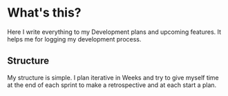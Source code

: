 # What's this?

Here I write everything to my Development plans and upcoming features. It helps me for logging my development process.

## Structure

My structure is simple. I plan iterative in Weeks and try to give myself time at the end of each sprint to make a retrospective and at each start a plan.
